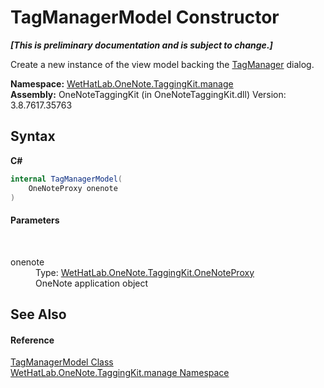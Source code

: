 # TagManagerModel Constructor 
 _**\[This is preliminary documentation and is subject to change.\]**_

Create a new instance of the view model backing the <a href="1dd95e73-f701-a92b-b3f8-90e215d5c4ed.md">TagManager</a> dialog.

**Namespace:**&nbsp;<a href="6c09c3a7-2ecd-33d5-2ed0-acefd996500f.md">WetHatLab.OneNote.TaggingKit.manage</a><br />**Assembly:**&nbsp;OneNoteTaggingKit (in OneNoteTaggingKit.dll) Version: 3.8.7617.35763

## Syntax

**C#**<br />
``` C#
internal TagManagerModel(
	OneNoteProxy onenote
)
```


#### Parameters
&nbsp;<dl><dt>onenote</dt><dd>Type: <a href="a46a793f-b110-250f-657a-ecb64aa3bbf7.md">WetHatLab.OneNote.TaggingKit.OneNoteProxy</a><br />OneNote application object</dd></dl>

## See Also


#### Reference
<a href="0501014e-b454-6ea6-53dd-ea5cf4e8e537.md">TagManagerModel Class</a><br /><a href="6c09c3a7-2ecd-33d5-2ed0-acefd996500f.md">WetHatLab.OneNote.TaggingKit.manage Namespace</a><br />